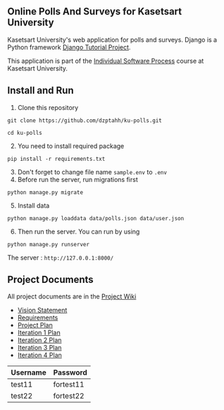 ## Online Polls And Surveys for Kasetsart University
Kasetsart University's web application for polls and surveys. Django is a Python framework [Django Tutorial Project](https://docs.djangoproject.com/en/4.1/intro/tutorial01/).

This application is part of the [Individual Software Process](https://cpske.github.io/ISP) course at Kasetsart University.

## Install and Run
1. Clone this repository

``` 
git clone https://github.com/dzptahh/ku-polls.git
```
```
cd ku-polls
```

2. You need to install required package

```
pip install -r requirements.txt
```
3. Don't forget to change file name `sample.env` to `.env`
4. Before run the server, run migrations first
```
python manage.py migrate
```
5. Install data
```
python manage.py loaddata data/polls.json data/user.json
```

6. Then run the server. You can run by using
```
python manage.py runserver
```
The server : `http://127.0.0.1:8000/`

## Project Documents
All project documents are in the [Project Wiki](../../wiki/Home)
+ [Vision Statement](../../wiki/Vision%20Statement)
+ [Requirements](https://github.com/dzptahh/ku-polls/wiki/Requirements)
+ [Project Plan](https://github.com/dzptahh/ku-polls/wiki/Development-Plan)
+ [Iteration 1 Plan](../../wiki/Iteration-1-Plan)
+ [Iteration 2 Plan](../../wiki/Iteration-2-Plan)
+ [Iteration 3 Plan](../../wiki/Iteration-3-Plan)
+ [Iteration 4 Plan](https://github.com/dzptahh/ku-polls/wiki/Iteration-4-Plan)

| Username  | Password  |
|-----------|-----------|
|   test11  | fortest11|
|   test22   | fortest22 | # wait for update
